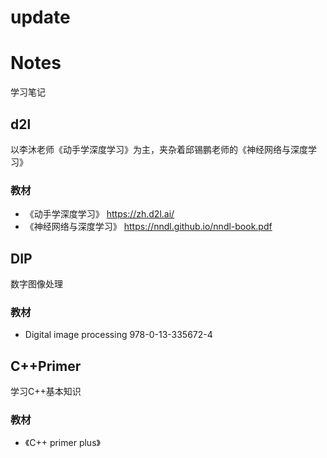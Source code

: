 # update

# Notes
 学习笔记
## d2l
以李沐老师《动手学深度学习》为主，夹杂着邱锡鹏老师的《神经网络与深度学习》
### 教材
+ 《动手学深度学习》 https://zh.d2l.ai/
+ 《神经网络与深度学习》 https://nndl.github.io/nndl-book.pdf
## DIP
数字图像处理
### 教材
+ Digital image processing 978-0-13-335672-4
## C++Primer
学习C++基本知识
### 教材
+ 《C++ primer plus》